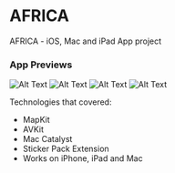 # AFRICA
AFRICA - iOS, Mac and iPad App project

### App Previews

![Alt Text](https://media.giphy.com/media/XzPI3fVSD51nlxHxsU/giphy.gif)
![Alt Text](https://media.giphy.com/media/o83kUQy7VDKh0vH3JM/giphy.gif)
![Alt Text](https://media.giphy.com/media/Wi8lunGdpbmAWD9LvQ/giphy.gif)
![Alt Text](https://media.giphy.com/media/3O53iVHDNDyOu6Flkr/giphy.gif)

Technologies that covered:
- MapKit
- AVKit
- Mac Catalyst
- Sticker Pack Extension
- Works on iPhone, iPad and Mac
